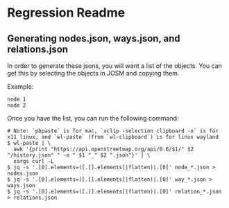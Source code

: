 # Regression Readme
## Generating nodes.json, ways.json, and relations.json
In order to generate these jsons, you will want a list of the objects. You can
get this by selecting the objects in JOSM and copying them.

Example:

```
node 1
node 2
```

Once you have the list, you can run the following command:
```shell
# Note: `pbpaste` is for mac, `xclip -selection clipboard -o` is for x11 linux, and `wl-paste` (from `wl-clipboard`) is for linux wayland
$ wl-paste | \
  awk '{print "https://api.openstreetmap.org/api/0.6/$1/" $2 "/history.json" " -o " $1 "_" $2 ".json"}' | \
  xargs curl -L
$ jq -s '.[0].elements=([.[].elements]|flatten)|.[0]' node_*.json > nodes.json
$ jq -s '.[0].elements=([.[].elements]|flatten)|.[0]' way_*.json > ways.json
$ jq -s '.[0].elements=([.[].elements]|flatten)|.[0]' relation_*.json > relations.json
```